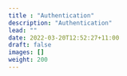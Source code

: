 ```yaml
---
title : "Authentication"
description: "Authentication"
lead: ""
date: 2022-03-20T12:52:27+11:00
draft: false
images: []
weight: 200
---
```

